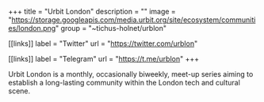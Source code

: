 +++
title = "Urbit London"
description = ""
image = "https://storage.googleapis.com/media.urbit.org/site/ecosystem/communities/london.png"
group = "~tichus-holnet/urblon"

[[links]]
label = "Twitter"
url = "https://twitter.com/urblon"

[[links]]
label = "Telegram"
url = "https://t.me/urblon"
+++

Urbit London is a monthly, occasionally biweekly, meet-up series aiming to establish a long-lasting community within the London tech and cultural scene.
